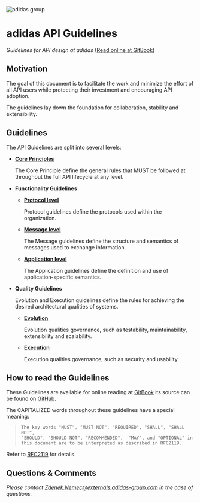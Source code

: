 <img href="/assets/adidas-group-logo.svg" alt="adidas group" />


# adidas API Guidelines
_Guidelines for API design at adidas_ ([Read online at GitBook](https://adidas-group.gitbooks.io/api-guidelines/content/))

## Motivation
The goal of this document is to facilitate the work and minimize the effort of all API users while protecting their investment and encouraging API adoption.

The guidelines lay down the foundation for collaboration, stability and extensibility.

## Guidelines
The API Guidelines are split into several levels:

- **[Core Principles](https://adidas-group.gitbooks.io/api-guidelines/content/core-principles/)**

    The Core Principle define the general rules that MUST be followed at throughout the full API lifecycle at any level. 

- **Functionality Guidelines**
    - **[Protocol level](https://adidas-group.gitbooks.io/api-guidelines/content/protocol/)**
    
        Protocol guidelines define the protocols used within the organization. 
        
    - **[Message level](https://adidas-group.gitbooks.io/api-guidelines/content/message/)**
    
        The Message guidelines define the structure and semantics of messages used to exchange information. 

    - **[Application level](https://adidas-group.gitbooks.io/api-guidelines/content/application/)**
    
        The Application guidelines define the definition and use of application-specific semantics.
    
- **Quality Guidelines**
   
   Evolution and Execution guidelines define the rules for achieving the desired architectural qualities of systems. 
   
    - **[Evolution](https://adidas-group.gitbooks.io/api-guidelines/content/evolution/)**
    
        Evolution qualities governance, such as testability, maintainability, extensibility and scalability.

    - **[Execution](https://adidas-group.gitbooks.io/api-guidelines/content/execution/)**
    
        Execution qualities governance, such as security and usability.


## How to read the Guidelines 
These Guidelines are available for online reading at [GitBook](https://apidesigner.gitbooks.io/adidas-api-guidelines/content/) its source can be found on [GitHub](https://github.com/adidas-group/api-guidelines).


The CAPITALIZED words throughout these guidelines have a special meaning:

> ```
> The key words "MUST", "MUST NOT", "REQUIRED", "SHALL", "SHALL NOT",
> "SHOULD", "SHOULD NOT", "RECOMMENDED",  "MAY", and "OPTIONAL" in 
> this document are to be interpreted as described in RFC2119.
> ```

Refer to [RFC2119](https://www.ietf.org/rfc/rfc2119) for details.

## Questions & Comments 

_Please contact [Zdenek.Nemec@externals.adidas-group.com](mailto:Zdenek.Nemec@externals.adidas-group.com) in the case of questions._
